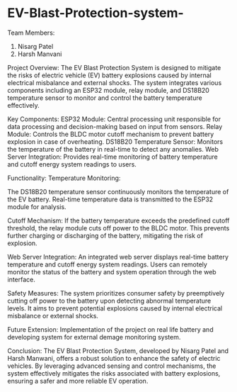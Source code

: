 # EV-Blast-Protection-system-

Team Members:
1) Nisarg Patel
2) Harsh Manvani

Project Overview:
The EV Blast Protection System is designed to mitigate the risks of electric vehicle (EV) battery explosions caused by internal electrical misbalance and external shocks. The system integrates various components including an ESP32 module, relay module, and DS18B20 temperature sensor to monitor and control the battery temperature effectively.

Key Components:
ESP32 Module: 
Central processing unit responsible for data processing and decision-making based on input from sensors.
Relay Module: 
Controls the BLDC motor cutoff mechanism to prevent battery explosion in case of overheating.
DS18B20 Temperature Sensor: 
Monitors the temperature of the battery in real-time to detect any anomalies.
Web Server Integration: Provides real-time monitoring of battery temperature and cutoff energy system readings to users.

Functionality:
Temperature Monitoring:

The DS18B20 temperature sensor continuously monitors the temperature of the EV battery.
Real-time temperature data is transmitted to the ESP32 module for analysis.

Cutoff Mechanism:
If the battery temperature exceeds the predefined cutoff threshold, the relay module cuts off power to the BLDC motor.
This prevents further charging or discharging of the battery, mitigating the risk of explosion.

Web Server Integration:
An integrated web server displays real-time battery temperature and cutoff energy system readings.
Users can remotely monitor the status of the battery and system operation through the web interface.

Safety Measures:
The system prioritizes consumer safety by preemptively cutting off power to the battery upon detecting abnormal temperature levels.
It aims to prevent potential explosions caused by internal electrical misbalance or external shocks.

Future Extension:
Implementation of the project on real life battery and developing system for external demage monitoring system.

Conclusion:
The EV Blast Protection System, developed by Nisarg Patel and Harsh Manwani, offers a robust solution to enhance the safety of electric vehicles. By leveraging advanced sensing and control mechanisms, the system effectively mitigates the risks associated with battery explosions, ensuring a safer and more reliable EV operation.
